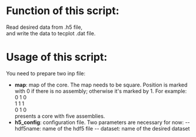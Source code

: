 # Function of this script:
Read desired data from .h5 file,  
and write the data to tecplot .dat file.

# Usage of this script:
You need to prepare two inp file:
- **map**: map of the core. The map needs to be square. Position is marked with 0 if there is no assembly; otherwise it's marked by 1. For example:  
0 1 0  
1 1 1  
0 1 0  
presents a core with five assemblies.
- **h5_config**: configuration file. Two parameters are necessary for now:
-- hdf5name: name of the hdf5 file
-- dataset: name of the desired dataset
